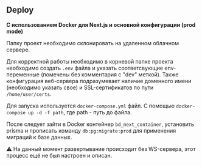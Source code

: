 ## Deploy

**С использованием Docker для Next.js и основной конфигурации (prod mode)**

Папку проект необходимо склонировать на удаленном облачном сервере.

Для корректной работы необходимо в корневой папке проекта необходимо создать `.env` файла и указать соответсвующие env-переменные (помечены без комментария с "dev" меткой). Также конфигурация веб-сервера подразумевает наличие доменного имени (необходимо указать свое) и SSL-сертификатов по пути `/home/user/certs`.

Для запуска используется `docker-compose.yml` файл. С помощью `docker-compose up -d -f path`, где path - путь до файла.

После следует зайти в Docker контейнер `bd_next_container`, установить prisma и прописать команду `db:pg:migrate:prod` для применения миграций к базе данных.

⚠️ На данный момент развертывание происходит без WS-сервера, этот процесс ещё не был настроен и описан.
